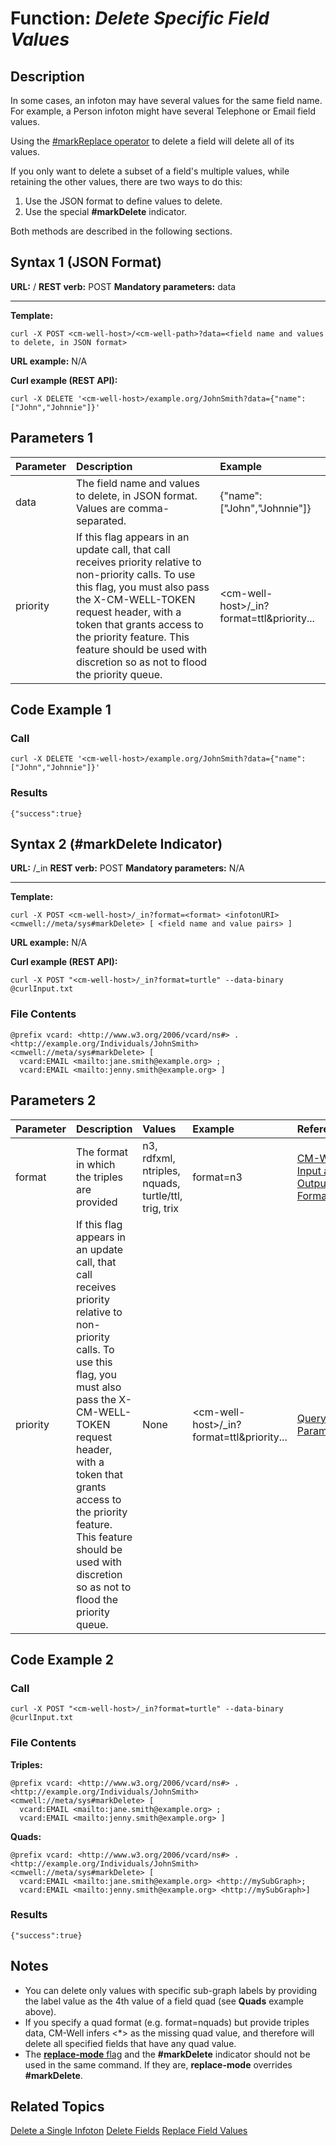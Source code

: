 # Function: *Delete Specific Field Values* #

## Description ##

In some cases, an infoton may have several values for the same field name. For example, a Person infoton might have several Telephone or Email field values.

Using the [#markReplace operator](API.Update.DeleteFields.md) to delete a field will delete all of its values. 

If you only want to delete a subset of a field's multiple values, while retaining the other values, there are two ways to do this: 

1. Use the JSON format to define values to delete.
2. Use the special **#markDelete** indicator.

Both methods are described in the following sections.

## Syntax 1 (JSON Format) ##

**URL:** <cm-well-host>/<cm-well-path>
**REST verb:** POST
**Mandatory parameters:** data

----------

**Template:**

    curl -X POST <cm-well-host>/<cm-well-path>?data=<field name and values to delete, in JSON format>

**URL example:** N/A

**Curl example (REST API):**

    curl -X DELETE '<cm-well-host>/example.org/JohnSmith?data={"name":["John","Johnnie"]}'
    
## Parameters 1 ##

Parameter | Description  | Example
:----------|:------------|:-------
data | The field name and values to delete, in JSON format. Values are comma-separated. | {"name":["John","Johnnie"]} 
priority | If this flag appears in an update call, that call receives priority relative to non-priority calls. To use this flag, you must also pass the X-CM-WELL-TOKEN request header, with a token that grants access to the priority feature. This feature should be used with discretion so as not to flood the priority queue. | \<cm-well-host\>/_in?format=ttl&priority...

## Code Example 1 ##

### Call ###

    curl -X DELETE '<cm-well-host>/example.org/JohnSmith?data={"name":["John","Johnnie"]}'

### Results ###

    {"success":true}

## Syntax 2 (#markDelete Indicator) ##

**URL:** <CMWellHost>/_in
**REST verb:** POST
**Mandatory parameters:** N/A

----------

**Template:**

    curl -X POST <cm-well-host>/_in?format=<format> <infotonURI> <cmwell://meta/sys#markDelete> [ <field name and value pairs> ]

**URL example:** N/A

**Curl example (REST API):**

    curl -X POST "<cm-well-host>/_in?format=turtle" --data-binary @curlInput.txt

### File Contents ###
    @prefix vcard: <http://www.w3.org/2006/vcard/ns#> .
    <http://example.org/Individuals/JohnSmith>
    <cmwell://meta/sys#markDelete> [
      vcard:EMAIL <mailto:jane.smith@example.org> ;
      vcard:EMAIL <mailto:jenny.smith@example.org> ]
    
## Parameters 2 ##

Parameter | Description | Values | Example | Reference
:----------|:-------------|:--------|:---------|:----------
format | The format in which the triples are provided | n3, rdfxml, ntriples, nquads, turtle/ttl, trig, trix | format=n3 | [CM-Well Input and Output Formats](API.InputAndOutputFormats.md)
priority | If this flag appears in an update call, that call receives priority relative to non-priority calls. To use this flag, you must also pass the X-CM-WELL-TOKEN request header, with a token that grants access to the priority feature. This feature should be used with discretion so as not to flood the priority queue. | None | \<cm-well-host\>/_in?format=ttl&priority... | [Query Parameters](API.QueryParameters.md)

## Code Example 2 ##

### Call ###

    curl -X POST "<cm-well-host>/_in?format=turtle" --data-binary @curlInput.txt

### File Contents ###

**Triples:**

    @prefix vcard: <http://www.w3.org/2006/vcard/ns#> .
    <http://example.org/Individuals/JohnSmith>
    <cmwell://meta/sys#markDelete> [
      vcard:EMAIL <mailto:jane.smith@example.org> ;
      vcard:EMAIL <mailto:jenny.smith@example.org> ]

**Quads:**

    @prefix vcard: <http://www.w3.org/2006/vcard/ns#> .
    <http://example.org/Individuals/JohnSmith>
    <cmwell://meta/sys#markDelete> [
      vcard:EMAIL <mailto:jane.smith@example.org> <http://mySubGraph>;
      vcard:EMAIL <mailto:jenny.smith@example.org> <http://mySubGraph>]

### Results ###

    {"success":true}

## Notes ##
* You can delete only values with specific sub-graph labels by providing the label value as the 4th value of a field quad (see **Quads** example above).
* If you specify a quad format (e.g. format=nquads) but provide triples data, CM-Well infers <*> as the missing quad value, and therefore will delete all specified fields that have any quad value.
* The [**replace-mode** flag](API.Update.ReplaceFieldValues.md) and the **#markDelete** indicator should not be used in the same command. If they are, **replace-mode** overrides **#markDelete**.

## Related Topics ##
[Delete a Single Infoton](API.Update.DeleteASingleInfoton.md)
[Delete Fields](API.Update.DeleteFields.md)
[Replace Field Values](API.Update.ReplaceFieldValues.md)

